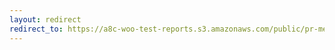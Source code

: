 ```yaml
---
layout: redirect
redirect_to: https://a8c-woo-test-reports.s3.amazonaws.com/public/pr-merge/43103/api/index.html
---
```

